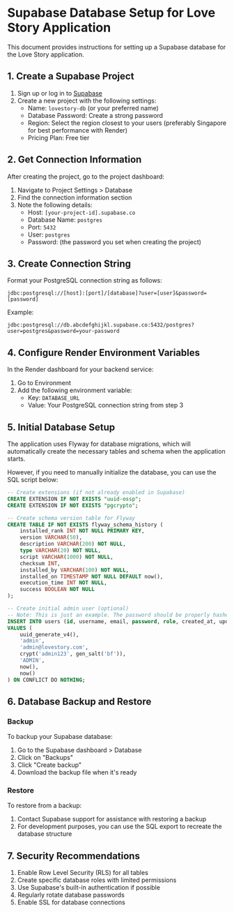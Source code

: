 # Supabase Database Setup for Love Story Application

This document provides instructions for setting up a Supabase database for the Love Story application.

## 1. Create a Supabase Project

1. Sign up or log in to [Supabase](https://supabase.com/)
2. Create a new project with the following settings:
   - Name: `lovestory-db` (or your preferred name)
   - Database Password: Create a strong password
   - Region: Select the region closest to your users (preferably Singapore for best performance with Render)
   - Pricing Plan: Free tier

## 2. Get Connection Information

After creating the project, go to the project dashboard:

1. Navigate to Project Settings > Database
2. Find the connection information section
3. Note the following details:
   - Host: `[your-project-id].supabase.co`
   - Database Name: `postgres`
   - Port: `5432`
   - User: `postgres`
   - Password: (the password you set when creating the project)

## 3. Create Connection String

Format your PostgreSQL connection string as follows:

```
jdbc:postgresql://[host]:[port]/[database]?user=[user]&password=[password]
```

Example:
```
jdbc:postgresql://db.abcdefghijkl.supabase.co:5432/postgres?user=postgres&password=your-password
```

## 4. Configure Render Environment Variables

In the Render dashboard for your backend service:

1. Go to Environment
2. Add the following environment variable:
   - Key: `DATABASE_URL`
   - Value: Your PostgreSQL connection string from step 3

## 5. Initial Database Setup

The application uses Flyway for database migrations, which will automatically create the necessary tables and schema when the application starts.

However, if you need to manually initialize the database, you can use the SQL script below:

```sql
-- Create extensions (if not already enabled in Supabase)
CREATE EXTENSION IF NOT EXISTS "uuid-ossp";
CREATE EXTENSION IF NOT EXISTS "pgcrypto";

-- Create schema version table for Flyway
CREATE TABLE IF NOT EXISTS flyway_schema_history (
    installed_rank INT NOT NULL PRIMARY KEY,
    version VARCHAR(50),
    description VARCHAR(200) NOT NULL,
    type VARCHAR(20) NOT NULL,
    script VARCHAR(1000) NOT NULL,
    checksum INT,
    installed_by VARCHAR(100) NOT NULL,
    installed_on TIMESTAMP NOT NULL DEFAULT now(),
    execution_time INT NOT NULL,
    success BOOLEAN NOT NULL
);

-- Create initial admin user (optional)
-- Note: This is just an example. The password should be properly hashed in production.
INSERT INTO users (id, username, email, password, role, created_at, updated_at)
VALUES (
    uuid_generate_v4(),
    'admin',
    'admin@lovestory.com',
    crypt('admin123', gen_salt('bf')),
    'ADMIN',
    now(),
    now()
) ON CONFLICT DO NOTHING;
```

## 6. Database Backup and Restore

### Backup

To backup your Supabase database:

1. Go to the Supabase dashboard > Database
2. Click on "Backups"
3. Click "Create backup"
4. Download the backup file when it's ready

### Restore

To restore from a backup:

1. Contact Supabase support for assistance with restoring a backup
2. For development purposes, you can use the SQL export to recreate the database structure

## 7. Security Recommendations

1. Enable Row Level Security (RLS) for all tables
2. Create specific database roles with limited permissions
3. Use Supabase's built-in authentication if possible
4. Regularly rotate database passwords
5. Enable SSL for database connections